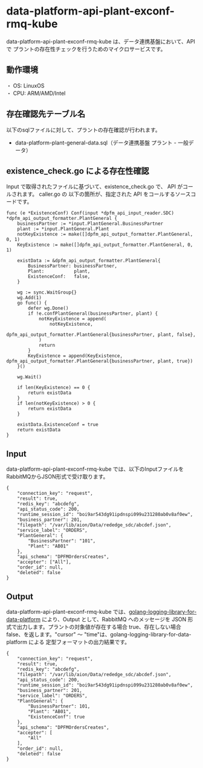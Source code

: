 # data-platform-api-plant-exconf-rmq-kube
data-platform-api-plant-exconf-rmq-kube は、データ連携基盤において、API で プラントの存在性チェックを行うためのマイクロサービスです。

## 動作環境
・ OS: LinuxOS  
・ CPU: ARM/AMD/Intel  

## 存在確認先テーブル名
以下のsqlファイルに対して、プラントの存在確認が行われます。

* data-platform-plant-general-data.sql（データ連携基盤 プラント - 一般データ）

## existence_check.go による存在性確認
Input で取得されたファイルに基づいて、existence_check.go で、 API がコールされます。
caller.go の 以下の箇所が、指定された API をコールするソースコードです。

```
func (e *ExistenceConf) Conf(input *dpfm_api_input_reader.SDC) *dpfm_api_output_formatter.PlantGeneral {
	businessPartner := *input.PlantGeneral.BusinessPartner
	plant := *input.PlantGeneral.Plant
	notKeyExistence := make([]dpfm_api_output_formatter.PlantGeneral, 0, 1)
	KeyExistence := make([]dpfm_api_output_formatter.PlantGeneral, 0, 1)

	existData := &dpfm_api_output_formatter.PlantGeneral{
		BusinessPartner: businessPartner,
		Plant:           plant,
		ExistenceConf:   false,
	}

	wg := sync.WaitGroup{}
	wg.Add(1)
	go func() {
		defer wg.Done()
		if !e.confPlantGeneral(businessPartner, plant) {
			notKeyExistence = append(
				notKeyExistence,
				dpfm_api_output_formatter.PlantGeneral{businessPartner, plant, false},
			)
			return
		}
		KeyExistence = append(KeyExistence, dpfm_api_output_formatter.PlantGeneral{businessPartner, plant, true})
	}()

	wg.Wait()

	if len(KeyExistence) == 0 {
		return existData
	}
	if len(notKeyExistence) > 0 {
		return existData
	}

	existData.ExistenceConf = true
	return existData
}
```

## Input
data-platform-api-plant-exconf-rmq-kube では、以下のInputファイルをRabbitMQからJSON形式で受け取ります。  

```
{
	"connection_key": "request",
	"result": true,
	"redis_key": "abcdefg",
	"api_status_code": 200,
	"runtime_session_id": "boi9ar543dg91ipdnspi099u231280ab0v8af0ew",
	"business_partner": 201,
	"filepath": "/var/lib/aion/Data/rededge_sdc/abcdef.json",
	"service_label": "ORDERS",
	"PlantGeneral": {
		"BusinessPartner": "101",
		"Plant": "AB01"
	},
	"api_schema": "DPFMOrdersCreates",
	"accepter": ["All"],
	"order_id": null,
	"deleted": false
}

```

## Output
data-platform-api-plant-exconf-rmq-kube では、[golang-logging-library-for-data-platform](https://github.com/latonaio/golang-logging-library-for-data-platform) により、Output として、RabbitMQ へのメッセージを JSON 形式で出力します。プラントの対象値が存在する場合 true、存在しない場合 false、を返します。"cursor" ～ "time"は、golang-logging-library-for-data-platform による 定型フォーマットの出力結果です。

```
{
	"connection_key": "request",
	"result": true,
	"redis_key": "abcdefg",
	"filepath": "/var/lib/aion/Data/rededge_sdc/abcdef.json",
	"api_status_code": 200,
	"runtime_session_id": "boi9ar543dg91ipdnspi099u231280ab0v8af0ew",
	"business_partner": 201,
	"service_label": "ORDERS",
	"PlantGeneral": {
		"BusinessPartner": 101,
		"Plant": "AB01",
		"ExistenceConf": true
	},
	"api_schema": "DPFMOrdersCreates",
	"accepter": [
		"All"
	],
	"order_id": null,
	"deleted": false
}
```